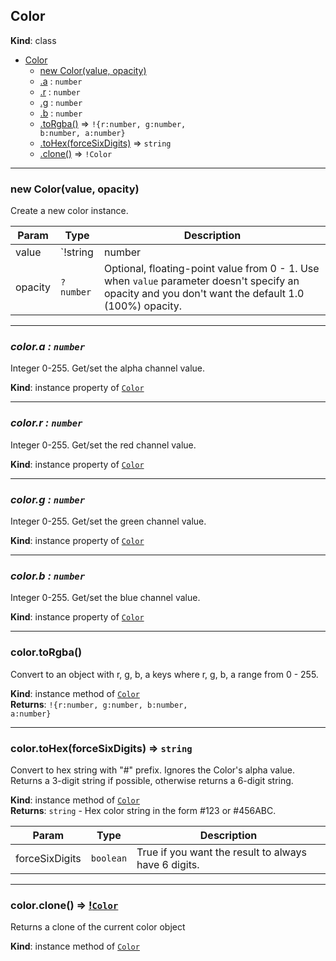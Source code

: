 <a name="Color"></a>

## Color
**Kind**: class  

* [Color](#Color)
    * [new Color(value, opacity)](#new_Color_new)
    * [.a](#Color-a) : <code>number</code>
    * [.r](#Color-r) : <code>number</code>
    * [.g](#Color-g) : <code>number</code>
    * [.b](#Color-b) : <code>number</code>
    * [.toRgba()](#Color-toRgba) ⇒ <code>!{r:number, g:number, b:number, a:number}</code>
    * [.toHex(forceSixDigits)](#Color-toHex) ⇒ <code>string</code>
    * [.clone()](#Color-clone) ⇒ <code>!Color</code>


* * *

<a name="new_Color_new"></a>

### new Color(value, opacity)
Create a new color instance.

| Param | Type | Description |
| --- | --- | --- |
| value | `!string | number | {r:number, g:number, b:number, a:?number}` | String in CSS color format (hex, rgb, rgba, hsl, hsla, hsv, hsva, or color name); or ARGB numeric value (unsigned 32-bit integer); or object with r, g, b, a keys all set to integers from 0 - 255 (if `a` is omitted, 255 is used). |
| opacity | `?number` | Optional, floating-point value from 0 - 1. Use when `value` parameter doesn't specify an opacity and you don't want the default 1.0 (100%) opacity. |


* * *

<a name="Color-a"></a>

### *color.a : <code>number</code>*
Integer 0-255. Get/set the alpha channel value.

**Kind**: instance property of [<code>Color</code>](#Color)  


* * *

<a name="Color-r"></a>

### *color.r : <code>number</code>*
Integer 0-255. Get/set the red channel value.

**Kind**: instance property of [<code>Color</code>](#Color)  


* * *

<a name="Color-g"></a>

### *color.g : <code>number</code>*
Integer 0-255. Get/set the green channel value.

**Kind**: instance property of [<code>Color</code>](#Color)  


* * *

<a name="Color-b"></a>

### *color.b : <code>number</code>*
Integer 0-255. Get/set the blue channel value.

**Kind**: instance property of [<code>Color</code>](#Color)  


* * *

<a name="Color-toRgba"></a>

### color.toRgba()
Convert to an object with r, g, b, a keys where
r, g, b, a range from 0 - 255.

**Kind**: instance method of [<code>Color</code>](#Color)  
**Returns**: <code>!{r:number, g:number, b:number, a:number}</code>


* * *

<a name="Color-toHex"></a>

### color.toHex(forceSixDigits) ⇒ <code>string</code>
Convert to hex string with "#" prefix. Ignores the Color's alpha value.
Returns a 3-digit string if possible, otherwise returns a 6-digit string.

**Kind**: instance method of [<code>Color</code>](#Color)  
**Returns**: <code>string</code> - Hex color string in the form #123 or #456ABC.  

| Param | Type | Description |
| --- | --- | --- |
| forceSixDigits | <code>boolean</code> | True if you want the result to always have 6 digits. |


* * *

<a name="Color-clone"></a>

### color.clone() ⇒ [!<code>Color</code>](#Color)
Returns a clone of the current color object

**Kind**: instance method of [<code>Color</code>](#Color)  

